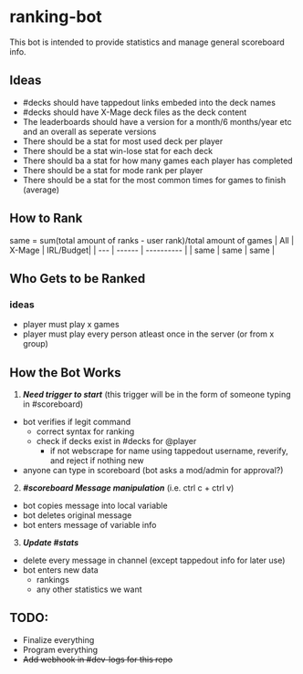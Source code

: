 # ranking-bot
This bot is intended to provide statistics and manage general scoreboard info.
## Ideas
- #decks should have tappedout links embeded into the deck names
- #decks should have X-Mage deck files as the deck content
- The leaderboards should have a version for a month/6 months/year etc and an overall as seperate versions
- There should be a stat for most used deck per player
- There should be a stat win-lose stat for each deck
- There should ba a stat for how many games each player has completed
- There should be a stat for mode rank per player
- There should be a stat for the most common times for games to finish (average)
## How to Rank 
same = sum(total amount of ranks - user rank)/total amount of games
| All | X-Mage | IRL/Budget|
| --- | ------ | ---------- |
| same | same | same |
## Who Gets to be Ranked
### ideas
- player must play x games
- player must play every person atleast once in the server (or from x group)
## How the Bot Works
1) _**Need trigger to start**_ (this trigger will be in the form of someone typing in #scoreboard)
  * bot verifies if legit command 
    * correct syntax for ranking
    * check if decks exist in #decks for @player
      * if not webscrape for name using tappedout username, reverify, and reject if nothing new
  * anyone can type in scoreboard (bot asks a mod/admin for approval?)
2) _**#scoreboard Message manipulation**_ (i.e. ctrl c + ctrl v) 
  * bot copies message into local variable
  * bot deletes original message
  * bot enters message of variable info
3) _**Update #stats**_
  * delete every message in channel (except tappedout info for later use)
  * bot enters new data
    * rankings
    * any other statistics we want

## TODO:
- Finalize everything
- Program everything
- ~~Add webhook in #dev-logs for this repo~~
